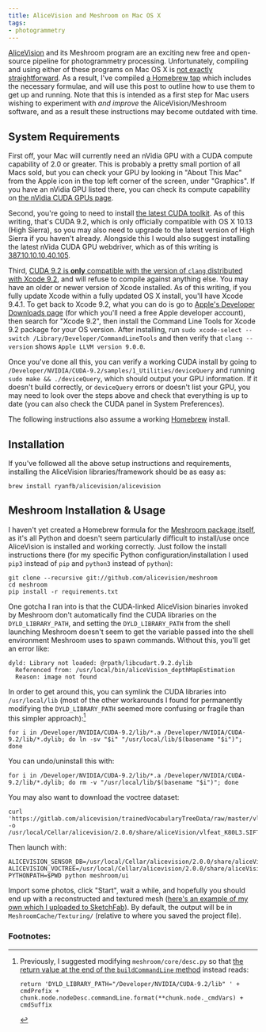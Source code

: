 ```yaml
---
title: AliceVision and Meshroom on Mac OS X
tags:
- photogrammetry
---
```


[AliceVision](https://alicevision.github.io/) and its Meshroom program are an exciting new free and open-source pipeline for photogrammetry processing. Unfortunately, compiling and using either of these programs on Mac OS X is [not exactly straightforward](https://github.com/alicevision/AliceVision/issues/444). As a result, I've compiled [a Homebrew tap](http://github.com/ryanfb/homebrew-alicevision) which includes the necessary formulae, and will use this post to outline how to use them to get up and running. Note that this is intended as a first step for Mac users wishing to experiment with *and improve* the AliceVision/Meshroom software, and as a result these instructions may become outdated with time.

## System Requirements

First off, your Mac will currently need an nVidia GPU with a CUDA compute capability of 2.0 or greater. This is probably a pretty small portion of all Macs sold, but you can check your GPU by looking in "About This Mac" from the Apple icon in the top left corner of the screen, under "Graphics". If you have an nVidia GPU listed there, you can check its compute capability on [the nVidia CUDA GPUs page](https://developer.nvidia.com/cuda-gpus).

Second, you're going to need to install [the latest CUDA toolkit](https://developer.nvidia.com/cuda-downloads). As of this writing, that's CUDA 9.2, which is only officially compatible with OS X 10.13 (High Sierra), so you may also need to upgrade to the latest version of High Sierra if you haven't already. Alongside this I would also suggest installing the latest nVida CUDA GPU webdriver, which as of this writing is [387.10.10.10.40.105](https://www.nvidia.com/download/driverResults.aspx/136062/en-us).

Third, [CUDA 9.2 is **only** compatible with the version of `clang` distributed with Xcode 9.2](https://docs.nvidia.com/cuda/cuda-installation-guide-mac-os-x/index.html), and will refuse to compile against anything else. You may have an older or newer version of Xcode installed. As of this writing, if you fully update Xcode within a fully updated OS X install, you'll have Xcode 9.4.1. To get back to Xcode 9.2, what you can do is go to [Apple's Developer Downloads page](https://developer.apple.com/download/more/) (for which you'll need a free Apple developer account), then search for "Xcode 9.2", then install the Command Line Tools for Xcode 9.2 package for your OS version. After installing, run `sudo xcode-select --switch /Library/Developer/CommandLineTools` and then verify that `clang --version` shows `Apple LLVM version 9.0.0`.

Once you've done all this, you can verify a working CUDA install by going to `/Developer/NVIDIA/CUDA-9.2/samples/1_Utilities/deviceQuery` and running `sudo make && ./deviceQuery`, which should output your GPU information. If it doesn't build correctly, or `deviceQuery` errors or doesn't list your GPU, you may need to look over the steps above and check that everything is up to date (you can also check the CUDA panel in System Preferences).

The following instructions also assume a working [Homebrew](https://brew.sh/) install.

## Installation

If you've followed all the above setup instructions and requirements, installing the AliceVision libraries/framework should be as easy as:

    brew install ryanfb/alicevision/alicevision

## Meshroom Installation & Usage

I haven't yet created a Homebrew formula for the [Meshroom package itself](https://github.com/alicevision/meshroom), as it's all Python and doesn't seem particularly difficult to install/use once AliceVision is installed and working correctly. Just follow the install instructions there (for my specific Python configuration/installation I used `pip3` instead of `pip` and `python3` instead of `python`):

    git clone --recursive git://github.com/alicevision/meshroom
    cd meshroom
    pip install -r requirements.txt

One gotcha I ran into is that the CUDA-linked AliceVision binaries invoked by Meshroom don't automatically find the CUDA libraries on the `DYLD_LIBRARY_PATH`, and setting the `DYLD_LIBRARY_PATH` from the shell launching Meshroom doesn't seem to get the variable passed into the shell environment Meshroom uses to spawn commands. Without this, you'll get an error like:

    dyld: Library not loaded: @rpath/libcudart.9.2.dylib
      Referenced from: /usr/local/bin/aliceVision_depthMapEstimation
      Reason: image not found

In order to get around this, you can symlink the CUDA libraries into `/usr/local/lib` (most of the other workarounds I found for permanently modifying the `DYLD_LIBRARY_PATH` seemed more confusing or fragile than this simpler approach):[^dyldpath]

    for i in /Developer/NVIDIA/CUDA-9.2/lib/*.a /Developer/NVIDIA/CUDA-9.2/lib/*.dylib; do ln -sv "$i" "/usr/local/lib/$(basename "$i")"; done

You can undo/uninstall this with:

    for i in /Developer/NVIDIA/CUDA-9.2/lib/*.a /Developer/NVIDIA/CUDA-9.2/lib/*.dylib; do rm -v "/usr/local/lib/$(basename "$i")"; done

You may also want to download the voctree dataset:

    curl 'https://gitlab.com/alicevision/trainedVocabularyTreeData/raw/master/vlfeat_K80L3.SIFT.tree' -o /usr/local/Cellar/alicevision/2.0.0/share/aliceVision/vlfeat_K80L3.SIFT.tree

Then launch with:

    ALICEVISION_SENSOR_DB=/usr/local/Cellar/alicevision/2.0.0/share/aliceVision/cameraSensors.db ALICEVISION_VOCTREE=/usr/local/Cellar/alicevision/2.0.0/share/aliceVision/vlfeat_K80L3.SIFT.tree PYTHONPATH=$PWD python meshroom/ui

Import some photos, click "Start", wait a while, and hopefully you should end up with a reconstructed and textured mesh ([here's an example of my own which I uploaded to SketchFab](https://skfb.ly/6ARpx)). By default, the output will be in `MeshroomCache/Texturing/` (relative to where you saved the project file).

### Footnotes:

[^dyldpath]: Previously, I suggested modifying `meshroom/core/desc.py` so that [the return value at the end of the `buildCommandLine` method](https://github.com/alicevision/meshroom/blob/develop/meshroom/core/desc.py#L368) instead reads:

        return 'DYLD_LIBRARY_PATH="/Developer/NVIDIA/CUDA-9.2/lib" ' + cmdPrefix + chunk.node.nodeDesc.commandLine.format(**chunk.node._cmdVars) + cmdSuffix
